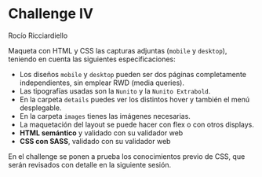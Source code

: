 # Challenge IV

Rocío Ricciardiello

Maqueta con HTML y CSS las capturas adjuntas (`mobile` y `desktop`), teniendo en cuenta las siguientes especificaciones:

- Los diseños `mobile` y `desktop` pueden ser dos páginas completamente independientes, sin emplear RWD (media queries).
- Las tipografías usadas son la `Nunito` y la `Nunito Extrabold`.
- En la carpeta `details` puedes ver los distintos hover y también el menú desplegable.
- En la carpeta `images` tienes las imágenes necesarias.
- La maquetación del layout se puede hacer con flex o con otros displays.
- **HTML semántico** y validado con su validador web
- **CSS con SASS**, validado con su validador web

En el challenge se ponen a prueba los conocimientos previo de CSS, que serán revisados con detalle en la siguiente sesión.
